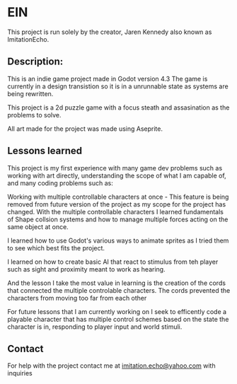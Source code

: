 # EIN 
This project is run solely by the creator, Jaren Kennedy also known as ImitationEcho.

## Description:
This is an indie game project made in Godot version 4.3
The game is currently in a design transistion so it is in a unrunnable state as systems are being rewritten.

This project is a 2d puzzle game with a focus steath and assasination as the problems to solve.

All art made for the project was made using Aseprite.

## Lessons learned
This project is my first experience with many game dev problems such as working with art directly, understanding the scope of what I am capable of, and many coding problems such as:

Working with multiple controllable characters at once - This feature is being removed from future version of the project as my scope for the project has changed. With the multiple controllable characters I learned fundamentals of Shape collsion systems and how to manage multiple forces acting on the same object at once.

I learned how to use Godot's various ways to animate sprites as I tried them to see which best fits the project.

I learned on how to create basic AI that react to stimulus from teh player such as sight and proximity meant to work as hearing.

And the lesson I take the most value in learning is the creation of the cords that connected the multiple controlable characters. The cords prevented the characters from moving too far from each other 

For future lessons that I am currently working on I seek to efficently code a playable character that has multiple control schemes based on the state the character is in, responding to player input and world stimuli.

## Contact
For help with the project contact me at imitation.echo@yahoo.com with inquiries
